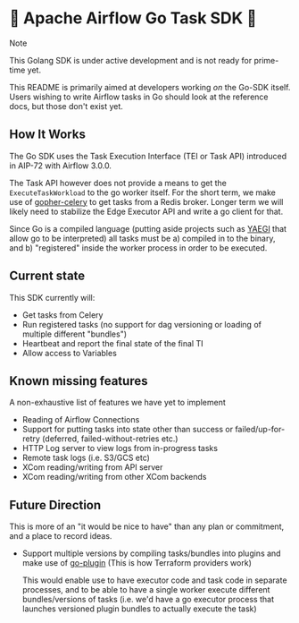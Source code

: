 <!--
 Licensed to the Apache Software Foundation (ASF) under one
 or more contributor license agreements.  See the NOTICE file
 distributed with this work for additional information
 regarding copyright ownership.  The ASF licenses this file
 to you under the Apache License, Version 2.0 (the
 "License"); you may not use this file except in compliance
 with the License.  You may obtain a copy of the License at

   http://www.apache.org/licenses/LICENSE-2.0

 Unless required by applicable law or agreed to in writing,
 software distributed under the License is distributed on an
 "AS IS" BASIS, WITHOUT WARRANTIES OR CONDITIONS OF ANY
 KIND, either express or implied.  See the License for the
 specific language governing permissions and limitations
 under the License.
 -->

# 🚧 Apache Airflow Go Task SDK 🚧

> [!NOTE]
> This Golang SDK is under active development and is not ready for prime-time yet.

This README is primarily aimed at developers working _on_ the Go-SDK itself. Users wishing to write Airflow tasks in Go should look at the reference docs, but those don't exist yet.

## How It Works

The Go SDK uses the Task Execution Interface (TEI or Task API) introduced in AIP-72 with Airflow 3.0.0.

The Task API however does not provide a means to get the `ExecuteTaskWorkload` to the go worker itself. For the short term, we make use of [gopher-celery](github.com/marselester/gopher-celery) to get tasks from a Redis broker. Longer term we will likely need to stabilize the Edge Executor API and write a go client for that.

Since Go is a compiled language (putting aside projects such as [YAEGI](https://github.com/traefik/yaegi) that allow go to be interpreted) all tasks must be a) compiled in to the binary, and b) "registered" inside the worker process in order to be executed.

## Current state

This SDK currently will:

- Get tasks from Celery
- Run registered tasks (no support for dag versioning or loading of multiple different "bundles")
- Heartbeat and report the final state of the final TI
- Allow access to Variables

## Known missing features

A non-exhaustive list of features we have yet to implement

- Reading of Airflow Connections
- Support for putting tasks into state other than success or failed/up-for-retry (deferred, failed-without-retries etc.)
- HTTP Log server to view logs from in-progress tasks
- Remote task logs (i.e. S3/GCS etc)
- XCom reading/writing from API server
- XCom reading/writing from other XCom backends


## Future Direction

This is more of an "it would be nice to have" than any plan or commitment, and a place to record ideas.

- Support multiple versions by compiling tasks/bundles into plugins and make use of [go-plugin](https://github.com/hashicorp/go-plugin) (This is how Terraform providers work)

  This would enable use to have executor code and task code in separate processes, and to be able to have a single worker execute different bundles/versions of tasks (i.e. we'd have a go executor process that launches versioned plugin bundles to actually execute the task)
